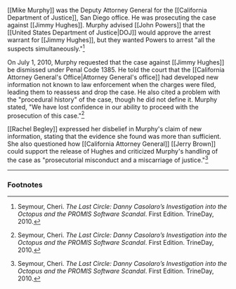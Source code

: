 [[Mike Murphy]] was the Deputy Attorney General for the [[California Department of Justice]], San Diego office. He was prosecuting the case against [[Jimmy Hughes]]. Murphy advised [[John Powers]] that the [[United States Department of Justice|DOJ]] would approve the arrest warrant for [[Jimmy Hughes]], but they wanted Powers to arrest "all the suspects simultaneously."[^1]

On July 1, 2010, Murphy requested that the case against [[Jimmy Hughes]] be dismissed under Penal Code 1385. He told the court that the [[California Attorney General's Office|Attorney General's office]] had developed new information not known to law enforcement when the charges were filed, leading them to reassess and drop the case. He also cited a problem with the "procedural history" of the case, though he did not define it. Murphy stated, "We have lost confidence in our ability to proceed with the prosecution of this case."[^1]

[[Rachel Begley]] expressed her disbelief in Murphy's claim of new information, stating that the evidence she found was more than sufficient. She also questioned how [[California Attorney General]] [[Jerry Brown]] could support the release of Hughes and criticized Murphy's handling of the case as "prosecutorial misconduct and a miscarriage of justice."[^1]

---
### Footnotes

[^1]: Seymour, Cheri. *The Last Circle: Danny Casolaro’s Investigation into the Octopus and the PROMIS Software Scandal*. First Edition. TrineDay, 2010.